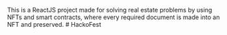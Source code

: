 This is a ReactJS project made for solving real estate problems by using NFTs and smart contracts, where every required document is made into an NFT and preserved.
#   H a c k o F e s t  
 